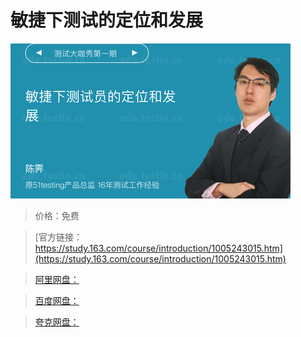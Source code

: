 # 敏捷下测试的定位和发展

![img](../../../assets/study163/free/e0921e02-cef7-48b6-a399-3e7101e4b1dc.png)

> 价格：免费

> [官方链接：https://study.163.com/course/introduction/1005243015.htm](https://study.163.com/course/introduction/1005243015.htm)

> [阿里网盘：]()

> [百度网盘：]()

> [夸克网盘：]()
